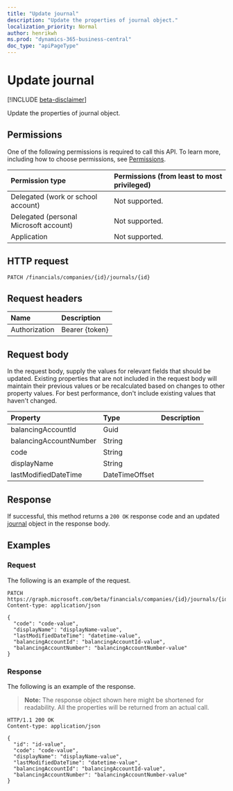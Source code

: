 ```yaml
---
title: "Update journal"
description: "Update the properties of journal object."
localization_priority: Normal
author: henrikwh
ms.prod: "dynamics-365-business-central"
doc_type: "apiPageType"
---
```


# Update journal

[!INCLUDE [beta-disclaimer](../../includes/beta-disclaimer.md)]

Update the properties of journal object.

## Permissions

One of the following permissions is required to call this API. To learn more, including how to choose permissions, see [Permissions](/graph/permissions-reference).

| Permission type                        | Permissions (from least to most privileged) |
|:---------------------------------------|:--------------------------------------------|
| Delegated (work or school account)     | Not supported. |
| Delegated (personal Microsoft account) | Not supported. |
| Application                            | Not supported. |

## HTTP request

<!-- { "blockType": "ignored" } -->

```http
PATCH /financials/companies/{id}/journals/{id}
```

## Request headers

| Name       | Description|
|:-----------|:-----------|
| Authorization | Bearer {token} |

## Request body

In the request body, supply the values for relevant fields that should be updated. Existing properties that are not included in the request body will maintain their previous values or be recalculated based on changes to other property values. For best performance, don't include existing values that haven't changed.

| Property     | Type        | Description |
|:-------------|:------------|:------------|
|balancingAccountId|Guid||
|balancingAccountNumber|String||
|code|String||
|displayName|String||
|lastModifiedDateTime|DateTimeOffset||

## Response

If successful, this method returns a `200 OK` response code and an updated [journal](../resources/dynamics-journal.md) object in the response body.

## Examples

### Request

The following is an example of the request.
<!-- {
  "blockType": "request",
  "name": "update_journal"
}-->

```http
PATCH https://graph.microsoft.com/beta/financials/companies/{id}/journals/{id}
Content-type: application/json

{
  "code": "code-value",
  "displayName": "displayName-value",
  "lastModifiedDateTime": "datetime-value",
  "balancingAccountId": "balancingAccountId-value",
  "balancingAccountNumber": "balancingAccountNumber-value"
}
```

### Response

The following is an example of the response.

> **Note:** The response object shown here might be shortened for readability. All the properties will be returned from an actual call.

<!-- {
  "blockType": "response",
  "truncated": true,
  "@odata.type": "microsoft.graph.journal"
} -->

```http
HTTP/1.1 200 OK
Content-type: application/json

{
  "id": "id-value",
  "code": "code-value",
  "displayName": "displayName-value",
  "lastModifiedDateTime": "datetime-value",
  "balancingAccountId": "balancingAccountId-value",
  "balancingAccountNumber": "balancingAccountNumber-value"
}
```

<!-- uuid: 16cd6b66-4b1a-43a1-adaf-3a886856ed98
2019-02-04 14:57:30 UTC -->
<!-- {
  "type": "#page.annotation",
  "description": "Update journal",
  "keywords": "",
  "section": "documentation",
  "tocPath": ""
}-->